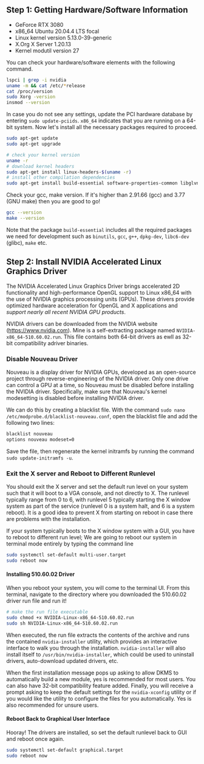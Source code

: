 
<h2> Step 1: Getting Hardware/Software Information </h2>

- GeForce RTX 3080
- x86_64 Ubuntu 20.04.4 LTS focal 
- Linux kernel version 5.13.0-39-generic 
- X.Org X Server 1.20.13
- Kernel modutil version 27

You can check your hardware/software elements with the following command. 

```bash
lspci | grep -i nvidia
uname -m && cat /etc/*release
cat /proc/version
sudo Xorg -version
insmod --version
```
In case you do not see any settings, update the PCI hardware database by entering `sudo update-pciids`. `x86_64` indicates that you are running on a 64-bit system. Now let's install all the necessary packages required to proceed. 

```bash
sudo apt-get update 
sudo apt-get upgrade
```
```bash
# check your kernel version 
uname -r 
# download kernel headers
sudo apt-get install linux-headers-$(uname -r)
# install other compilation dependencies
sudo apt-get install build-essential software-properties-common libglvnd-dev pkg-config dkms -y

```
Check your gcc, make version. If it's higher than 2.91.66 (gcc) and 3.77 (GNU make) then you are good to go!

```bash
gcc --version
make --version
```

Note that the package `build-essential` includes all the required packages we need for development such as `binutils`, `gcc`, `g++`, `dpkg-dev`, `libc6-dev` (glibc), `make` etc. 

<h2> Step 2: Install NVIDIA Accelerated Linux Graphics Driver </h2>

The NVIDIA Accelerated Linux Graphics Driver brings accelerated 2D functionality and high-performance OpenGL support to Linux x86_64 with the use of NVIDIA graphics processing units (GPUs). These drivers provide optimized hardware acceleration for OpenGL and X applications and *support nearly all recent NVIDIA GPU products*. 

NVIDIA drivers can be downloaded from the NVIDIA website (https://www.nvidia.com). Mine is a self-extracting package named `NVIDIA-x86_64-510.60.02.run`. This file contains both 64-bit drivers as ewll as 32-bit compatibility adriver binaries. 


<h3> Disable Nouveau Driver </h3>

Nouveau is a display driver for NVIDIA GPUs, developed as an open-source project through reverse-engineering of the NVIDIA driver. Only one drive can control a GPU at a time, so Nouveau must be disabled before installing the NVIDIA driver. Specifically, make sure that Nouveau's kernel modesetting is disabled before installing NVIDIA driver. 

We can do this by creating a blacklist file. With the command `sudo nano /etc/modprobe.d/blacklist-nouveau.conf`, open the blacklist file and add the following two lines:

```bash
blacklist nouveau
options nouveau modeset=0
```
Save the file, then regenerate the kernel initramfs by running the command `sudo update-initramfs -u`. 

<h3> Exit the X server and Reboot to Different Runlevel </h3>

You should exit the X server and set the default run level on your system such that it will boot to a VGA console, and not directly to X. The runlevel typically range from 0 to 6, with runlevel 5 typically starting the X window system as part of the service (runlevel 0 is a system halt, and 6 is a  system reboot). It is a good idea to prevent X from starting on reboot in case there are problems with the installation. 

If your system typically boots to the X window system with a GUI, you have to reboot to different run level; We are going to reboot our system in terminal mode entirely by typing the command line 

```bash 
sudo systemctl set-default multi-user.target
sudo reboot now 
```

<h4> Installing 510.60.02 Driver </h4>

When you reboot your system, you will come to the terminal UI. From this terminal, navigate to the directory where you downloaded the 510.60.02 driver run file and run it!

```bash
# make the run file executable 
sudo chmod +x NVIDIA-Linux-x86_64-510.60.02.run
sudo sh NVIDIA-Linux-x86_64-510.60.02.run
```
When executed, the run file extracts the contents of the archive and runs the contained `nvidia-installer` utility, which provides an interactive interface to walk you through the installation. `nvidia-installer` will also install itself to `/usr/bin/nvidia-installer`, which could be used to uninstall drivers, auto-download updated drivers, etc. 

When the first installation message pops up asking to allow DKMS to automatically build a new module, yes is recommended for most users. You can also have 32-bit compatibility feature added. Finally, you will receive a prompt asking to keep the default settings for the `nvidia-xconfig` utility or if you would like the utility to configure the files for you automatically. Yes is also recommended for unsure users. 

<h4> Reboot Back to Graphical User Interface </h4>

Hooray! The drivers are installed, so set the default runlevel back to GUI and reboot once again. 

```bash
sudo systemctl set-default graphical.target
sudo reboot now
```













